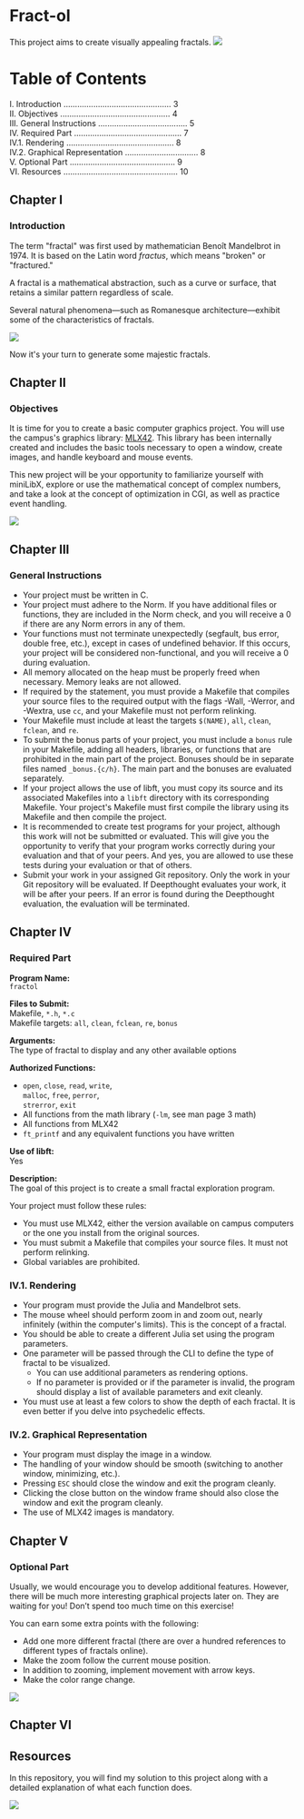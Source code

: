 # Fract-ol
This project aims to create visually appealing fractals.
![](https://github.com/Ateibuzena/Fract-ol/blob/main/img/Introducction.png)

# Table of Contents

I. Introduction ............................................... 3  
II. Objectives ................................................ 4  
III. General Instructions ....................................... 5  
IV. Required Part ............................................... 7  
  IV.1. Rendering ............................................... 8  
  IV.2. Graphical Representation ................................ 8  
V. Optional Part .............................................. 9  
VI. Resources .................................................. 10

## Chapter I

### Introduction

The term "fractal" was first used by mathematician Benoît Mandelbrot in 1974. It is based on the Latin word *fractus*, which means "broken" or "fractured." 

A fractal is a mathematical abstraction, such as a curve or surface, that retains a similar pattern regardless of scale.

Several natural phenomena—such as Romanesque architecture—exhibit some of the characteristics of fractals.

![](https://github.com/Ateibuzena/Fract-ol/blob/main/img/General_Collage.png)

Now it's your turn to generate some majestic fractals.

## Chapter II

### Objectives

It is time for you to create a basic computer graphics project. You will use the campus's graphics library: [MLX42](https://github.com/codam-coding-college/MLX42). This library has been internally created and includes the basic tools necessary to open a window, create images, and handle keyboard and mouse events.

This new project will be your opportunity to familiarize yourself with miniLibX, explore or use the mathematical concept of complex numbers, and take a look at the concept of optimization in CGI, as well as practice event handling.

![](https://github.com/Ateibuzena/Fract-ol/blob/main/img/Mandelbrot.png)

## Chapter III

### General Instructions

- Your project must be written in C.
- Your project must adhere to the Norm. If you have additional files or functions, they are included in the Norm check, and you will receive a 0 if there are any Norm errors in any of them.
- Your functions must not terminate unexpectedly (segfault, bus error, double free, etc.), except in cases of undefined behavior. If this occurs, your project will be considered non-functional, and you will receive a 0 during evaluation.
- All memory allocated on the heap must be properly freed when necessary. Memory leaks are not allowed.
- If required by the statement, you must provide a Makefile that compiles your source files to the required output with the flags -Wall, -Werror, and -Wextra, use `cc`, and your Makefile must not perform relinking.
- Your Makefile must include at least the targets `$(NAME)`, `all`, `clean`, `fclean`, and `re`.
- To submit the bonus parts of your project, you must include a `bonus` rule in your Makefile, adding all headers, libraries, or functions that are prohibited in the main part of the project. Bonuses should be in separate files named `_bonus.{c/h}`. The main part and the bonuses are evaluated separately.
- If your project allows the use of libft, you must copy its source and its associated Makefiles into a `libft` directory with its corresponding Makefile. Your project's Makefile must first compile the library using its Makefile and then compile the project.
- It is recommended to create test programs for your project, although this work will not be submitted or evaluated. This will give you the opportunity to verify that your program works correctly during your evaluation and that of your peers. And yes, you are allowed to use these tests during your evaluation or that of others.
- Submit your work in your assigned Git repository. Only the work in your Git repository will be evaluated. If Deepthought evaluates your work, it will be after your peers. If an error is found during the Deepthought evaluation, the evaluation will be terminated.

## Chapter IV

### Required Part

**Program Name:**  
`fractol`

**Files to Submit:**  
Makefile, `*.h`, `*.c`  
Makefile targets: `all`, `clean`, `fclean`, `re`, `bonus`

**Arguments:**  
The type of fractal to display and any other available options

**Authorized Functions:**  
- `open`, `close`, `read`, `write`,  
  `malloc`, `free`, `perror`,  
  `strerror`, `exit`
- All functions from the math library (`-lm`, see man page 3 math)
- All functions from MLX42
- `ft_printf` and any equivalent functions you have written

**Use of libft:**  
Yes

**Description:**  
The goal of this project is to create a small fractal exploration program.

Your project must follow these rules:
- You must use MLX42, either the version available on campus computers or the one you install from the original sources.
- You must submit a Makefile that compiles your source files. It must not perform relinking.
- Global variables are prohibited.

### IV.1. Rendering
- Your program must provide the Julia and Mandelbrot sets.
- The mouse wheel should perform zoom in and zoom out, nearly infinitely (within the computer's limits). This is the concept of a fractal.
- You should be able to create a different Julia set using the program parameters.
- One parameter will be passed through the CLI to define the type of fractal to be visualized.
  - You can use additional parameters as rendering options.
  - If no parameter is provided or if the parameter is invalid, the program should display a list of available parameters and exit cleanly.
- You must use at least a few colors to show the depth of each fractal. It is even better if you delve into psychedelic effects.

### IV.2. Graphical Representation
- Your program must display the image in a window.
- The handling of your window should be smooth (switching to another window, minimizing, etc.).
- Pressing `ESC` should close the window and exit the program cleanly.
- Clicking the close button on the window frame should also close the window and exit the program cleanly.
- The use of MLX42 images is mandatory.

## Chapter V

### Optional Part

Usually, we would encourage you to develop additional features. However, there will be much more interesting graphical projects later on. They are waiting for you! Don’t spend too much time on this exercise!

You can earn some extra points with the following:
- Add one more different fractal (there are over a hundred references to different types of fractals online).
- Make the zoom follow the current mouse position.
- In addition to zooming, implement movement with arrow keys.
- Make the color range change.

![](https://github.com/Ateibuzena/Fract-ol/blob/main/img/Julia.png)

## Chapter VI

## Resources

In this repository, you will find my solution to this project along with a detailed explanation of what each function does.

![](URL_DE_LA_IMAGEN)
